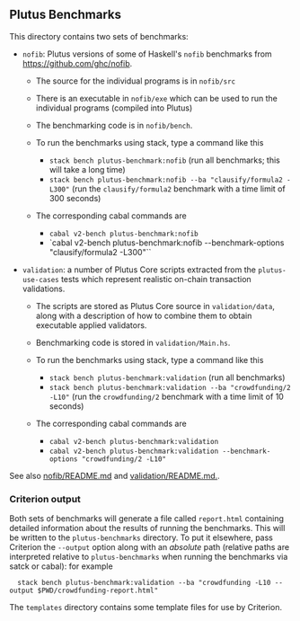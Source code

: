 ## Plutus Benchmarks

This directory contains two sets of benchmarks:

* `nofib`: Plutus versions of some of Haskell's `nofib` benchmarks from https://github.com/ghc/nofib.

   * The source for the individual programs is in `nofib/src`
   * There is an executable in `nofib/exe` which can be used to run the individual programs (compiled into Plutus)
   * The benchmarking code is in `nofib/bench`.

   * To run the benchmarks using stack, type a command like this
       * `stack bench plutus-benchmark:nofib` (run all benchmarks; this will take a long time)
       * `stack bench plutus-benchmark:nofib --ba "clausify/formula2 -L300"` (run the `clausify/formula2`
          benchmark with a time limit of 300 seconds)

   * The corresponding cabal commands are
       * `cabal v2-bench plutus-benchmark:nofib`
       * `cabal v2-bench plutus-benchmark:nofib --benchmark-options "clausify/formula2 -L300"``

* `validation`:  a number of Plutus Core scripts extracted from the `plutus-use-cases` tests which represent realistic on-chain
   transaction validations.

   * The scripts are stored as Plutus Core source in `validation/data`, along with a description
     of how to combine them to obtain executable applied validators.
   * Benchmarking code is stored in `validation/Main.hs`.

   * To run the benchmarks using stack, type a command like this
       * `stack bench plutus-benchmark:validation` (run all benchmarks)
       * `stack bench plutus-benchmark:validation --ba "crowdfunding/2 -L10"` (run the `crowdfunding/2`
           benchmark with a time limit of 10 seconds)
   * The corresponding cabal commands are
       * `cabal v2-bench plutus-benchmark:validation`
       * `cabal v2-bench plutus-benchmark:validation --benchmark-options "crowdfunding/2 -L10"`

See also  [nofib/README.md](./nofib/README.md)  and [validation/README.md.](./validation/README.md.).

### Criterion output

Both sets of benchmarks will generate a file called `report.html` containing
detailed information about the results of running the benchmarks. This will be
written to the `plutus-benchmarks` directory.  To put it elsewhere, pass
Criterion the `--output` option along with an *absolute* path (relative paths
are interpreted relative to `plutus-benchmarks` when running the benchmarks via
satck or cabal): for example

```
  stack bench plutus-benchmark:validation --ba "crowdfunding -L10 --output $PWD/crowdfunding-report.html"
```

The `templates` directory contains some template files for use by Criterion.
